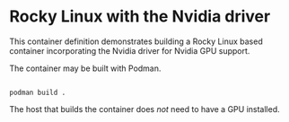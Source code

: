 # Rocky Linux with the Nvidia driver

This container definition demonstrates building a Rocky Linux based container
incorporating the Nvidia driver for Nvidia GPU support.

The container may be built with Podman.

```shell

podman build .
```

The host that builds the container does _not_ need to have a GPU installed.
